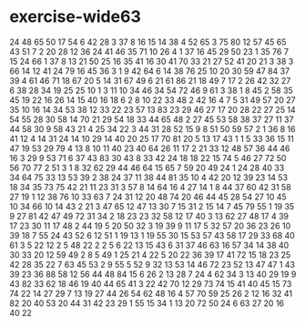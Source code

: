 # exercise-wide63
24
48
65
50
17
54
6
42
28
3
37
8
16
15
14
38
4
52
65
3
75
80
12
57
45
65
43
51
7
2
20
28
12
36
24
41
46
35
71
10
26
4
1
37
16
45
29
50
23
1
35
76
7
15
24
66
1
37
8
13
21
50
25
16
35
41
16
30
41
70
33
21
27
52
41
20
21
3
38
3
66
14
12
41
24
79
16
45
36
3
1
9
42
64
6
14
38
76
25
10
20
30
59
47
84
37
39
4
61
46
71
18
67
20
5
14
31
67
49
6
21
61
86
21
18
49
7
17
2
26
42
32
27
6
38
28
34
19
25
25
10
1
3
11
10
34
46
34
54
72
46
9
61
3
38
1
8
45
2
58
35
45
19
22
16
26
14
15
40
16
18
6
2
8
10
22
33
48
2
42
16
4
7
5
31
49
57
20
27
35
10
16
14
34
53
38
12
33
22
23
57
13
83
23
29
46
27
17
20
28
22
27
25
14
54
55
28
30
58
14
70
21
29
54
18
33
44
65
48
2
27
45
53
58
38
37
27
11
37
44
58
30
9
58
43
21
4
25
34
22
3
44
31
28
52
15
9
8
51
50
59
57
2
1
36
8
16
41
12
4
14
31
24
14
10
29
14
40
20
25
17
70
81
20
5
13
17
43
1
1
5
33
36
15
11
47
19
53
29
79
4
13
8
10
11
40
23
40
64
26
11
17
2
21
33
12
48
57
36
44
46
16
3
29
9
53
71
6
37
43
83
30
43
8
33
42
24
18
18
22
15
74
5
46
27
72
50
56
70
77
2
51
3
1
8
32
62
29
44
46
64
15
65
7
59
20
49
24
1
24
28
40
33
34
64
75
33
13
53
39
2
38
24
37
11
38
44
81
35
10
4
42
20
12
39
23
14
53
18
34
35
73
75
42
21
11
23
31
3
57
8
14
64
16
4
27
14
1
8
44
37
60
42
31
58
27
19
1
12
38
76
10
33
63
7
24
31
12
20
48
74
20
46
44
45
28
54
27
10
45
10
34
66
10
14
43
2
21
3
47
65
12
47
13
30
7
15
31
2
15
14
7
45
79
55
1
19
35
9
27
81
42
47
49
72
31
34
2
18
23
23
32
58
12
17
40
3
13
62
27
48
17
4
39
17
23
30
11
17
48
2
44
19
5
20
50
32
3
19
39
9
11
17
5
32
57
20
36
23
26
10
39
18
7
55
24
43
52
6
12
51
1
19
13
1
19
55
30
15
53
57
43
58
17
29
33
68
40
61
3
5
22
12
2
5
48
22
2
2
5
6
22
13
15
43
6
31
37
46
63
16
57
34
14
38
40
30
33
20
12
59
49
2
8
5
49
1
25
21
4
22
5
20
22
36
39
17
41
72
15
18
23
25
42
28
35
22
7
63
45
53
2
9
55
5
52
9
32
13
53
14
46
72
23
52
13
47
47
1
43
39
23
36
88
58
12
56
44
48
84
15
6
26
2
13
28
7
24
4
62
34
3
13
40
29
19
9
43
82
33
62
18
46
19
40
44
65
41
3
22
42
70
12
29
73
74
15
41
40
45
15
73
74
22
14
27
29
7
13
19
27
44
26
54
62
48
16
4
57
70
59
25
26
2
12
16
32
41
82
20
40
53
20
44
31
42
23
29
1
55
15
34
1
13
20
72
50
24
6
63
27
20
16
40
22
